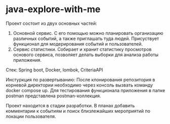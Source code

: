 # java-explore-with-me

Проект состоит из двух основных частей: 
1) Основной сервис. С его помощью можно планировать организацию различных событий, а также приглашать туда людей. Присуствует функционал для модерирования событий и пользователей. 
2) Сервис статистики. Собирает и хранит статистику просмотров основого сервиса, позволяет делать выборки для анализа работы приложения.

Стек: Spring boot, Docker, lombok, CriteriaAPI

Инстуркция по развертыванию:
После клонирования репозитория в корневой директории необходимо через консоль вызвать команду docker compose up. Для тестирования функционала приложения в папке postman представлена postman-коллекция.

Проект находится в стадии разработки.
В планах добавить комментарии к событиям и поиск близлежайших мероприятий по локации пользователя.